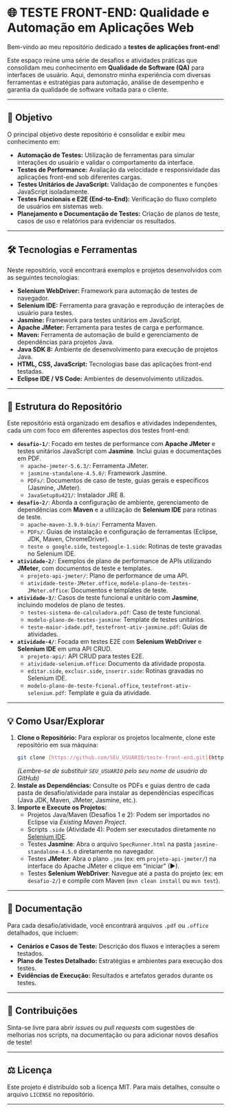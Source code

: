 # 🌐 TESTE FRONT-END: Qualidade e Automação em Aplicações Web

Bem-vindo ao meu repositório dedicado a **testes de aplicações front-end**!

Este espaço reúne uma série de desafios e atividades práticas que consolidam meu conhecimento em **Qualidade de Software (QA)** para interfaces de usuário. Aqui, demonstro minha experiência com diversas ferramentas e estratégias para automação, análise de desempenho e garantia da qualidade de software voltada para o cliente.

---

## 🎯 Objetivo

O principal objetivo deste repositório é consolidar e exibir meu conhecimento em:

* **Automação de Testes:** Utilização de ferramentas para simular interações do usuário e validar o comportamento da interface.
* **Testes de Performance:** Avaliação da velocidade e responsividade das aplicações front-end sob diferentes cargas.
* **Testes Unitários de JavaScript:** Validação de componentes e funções JavaScript isoladamente.
* **Testes Funcionais e E2E (End-to-End):** Verificação do fluxo completo de usuários em sistemas web.
* **Planejamento e Documentação de Testes:** Criação de planos de teste, casos de uso e relatórios para evidenciar os resultados.

---

## 🛠️ Tecnologias e Ferramentas

Neste repositório, você encontrará exemplos e projetos desenvolvidos com as seguintes tecnologias:

* **Selenium WebDriver:** Framework para automação de testes de navegador.
* **Selenium IDE:** Ferramenta para gravação e reprodução de interações de usuário para testes.
* **Jasmine:** Framework para testes unitários em JavaScript.
* **Apache JMeter:** Ferramenta para testes de carga e performance.
* **Maven:** Ferramenta de automação de build e gerenciamento de dependências para projetos Java.
* **Java SDK 8:** Ambiente de desenvolvimento para execução de projetos Java.
* **HTML, CSS, JavaScript:** Tecnologias base das aplicações front-end testadas.
* **Eclipse IDE / VS Code:** Ambientes de desenvolvimento utilizados.

---

## 📂 Estrutura do Repositório

Este repositório está organizado em desafios e atividades independentes, cada um com foco em diferentes aspectos dos testes front-end:

* **`desafio-1/`**: Focado em testes de performance com **Apache JMeter** e testes unitários JavaScript com **Jasmine**. Inclui guias e documentações em PDF.
    * `apache-jmeter-5.6.3/`: Ferramenta JMeter.
    * `jasmine-standalone-4.5.0/`: Framework Jasmine.
    * `PDFs/`: Documentos de caso de teste, guias gerais e específicos (Jasmine, JMeter).
    * `JavaSetup8u421/`: Instalador JRE 8.
* **`desafio-2/`**: Aborda a configuração de ambiente, gerenciamento de dependências com **Maven** e a utilização de **Selenium IDE** para rotinas de teste.
    * `apache-maven-3.9.9-bin/`: Ferramenta Maven.
    * `PDFs/`: Guias de instalação e configuração de ferramentas (Eclipse, JDK, Maven, ChromeDriver).
    * `teste o google.side`, `testegoogle-1.side`: Rotinas de teste gravadas no Selenium IDE.
* **`atividade-2/`**: Exemplos de plano de performance de APIs utilizando **JMeter**, com documentos de teste e templates.
    * `projeto-api-jmeter/`: Plano de performance de uma API.
    * `atividade-teste-JMeter.office`, `modelo-plano-de-testes-JMeter.office`: Documentos e templates de teste.
* **`atividade-3/`**: Casos de teste funcional e unitário com **Jasmine**, incluindo modelos de plano de testes.
    * `testes-sistema-de-calculadora.pdf`: Caso de teste funcional.
    * `modelo-plano-de-testes-jasmine`: Template de testes unitários.
    * `teste-maior-idade.pdf`, `testefront-ativ-jasmine.pdf`: Guias de atividades.
* **`atividade-4/`**: Focada em testes E2E com **Selenium WebDriver** e **Selenium IDE** em uma API CRUD.
    * `projeto-api/`: API CRUD para testes E2E.
    * `atividade-selenium.office`: Documento da atividade proposta.
    * `editar.side`, `excluir.side`, `inserir.side`: Rotinas gravadas no Selenium IDE.
    * `modelo-plano-de-teste-fcional.office`, `testefront-ativ-selenium.pdf`: Template e guia da atividade.

---

## 💡 Como Usar/Explorar

1.  **Clone o Repositório:** Para explorar os projetos localmente, clone este repositório em sua máquina:
    ```bash
    git clone [https://github.com/SEU_USUARIO/teste-front-end.git](https://github.com/SEU_USUARIO/teste-front-end.git)
    ```
    *(Lembre-se de substituir `SEU_USUARIO` pelo seu nome de usuário do GitHub)*
2.  **Instale as Dependências:** Consulte os PDFs e guias dentro de cada pasta de desafio/atividade para instalar as dependências específicas (Java JDK, Maven, JMeter, Jasmine, etc.).
3.  **Importe e Execute os Projetos:**
    * Projetos Java/Maven (Desafios 1 e 2): Podem ser importados no Eclipse via *Existing Maven Project*.
    * Scripts `.side` (Atividade 4): Podem ser executados diretamente no [Selenium IDE](https://www.selenium.dev/selenium-ide/).
    * Testes **Jasmine**: Abra o arquivo `SpecRunner.html` na pasta `jasmine-standalone-4.5.0` diretamente no navegador.
    * Testes **JMeter**: Abra o plano `.jmx` (ex: em `projeto-api-jmeter/`) na interface do Apache JMeter e clique em "Iniciar" (▶).
    * Testes **Selenium WebDriver**: Navegue até a pasta do projeto (ex: em `desafio-2/`) e compile com Maven (`mvn clean install` ou `mvn test`).

---

## 📄 Documentação

Para cada desafio/atividade, você encontrará arquivos `.pdf` ou `.office` detalhados, que incluem:

* **Cenários e Casos de Teste:** Descrição dos fluxos e interações a serem testados.
* **Plano de Testes Detalhado:** Estratégias e ambientes para execução dos testes.
* **Evidências de Execução:** Resultados e artefatos gerados durante os testes.

---

## 🤝 Contribuições

Sinta-se livre para abrir *issues* ou *pull requests* com sugestões de melhorias nos scripts, na documentação ou para adicionar novos desafios de teste!

---

## ⚖️ Licença

Este projeto é distribuído sob a licença MIT. Para mais detalhes, consulte o arquivo `LICENSE` no repositório.

---
